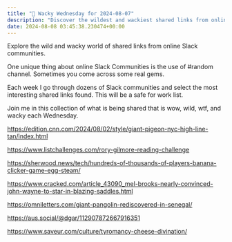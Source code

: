 ```yaml
---
title: "🤪 Wacky Wednesday for 2024-08-07"
description: "Discover the wildest and wackiest shared links from online Slack communities every Wednesday."
date: 2024-08-08 03:45:38.230474+00:00
---
```


<!-- buttondown-editor-mode: plaintext --><p>Explore the wild and wacky world of shared links from online Slack communities.</p><p>One unique thing about online Slack Communities is the use of #random channel. Sometimes you come across some real gems.</p><p>Each week I go through dozens of Slack communities and select the most interesting shared links found. This will be a safe for work list.</p><p>Join me in this collection of what is being shared that is wow, wild, wtf, and wacky each Wednesday.</p><p><a target="_blank" rel="noopener noreferrer nofollow" href="https://edition.cnn.com/2024/08/02/style/giant-pigeon-nyc-high-line-tan/index.html">https://edition.cnn.com/2024/08/02/style/giant-pigeon-nyc-high-line-tan/index.html</a></p><p><a target="_blank" rel="noopener noreferrer nofollow" href="https://www.listchallenges.com/rory-gilmore-reading-challenge">https://www.listchallenges.com/rory-gilmore-reading-challenge</a></p><p><a target="_blank" rel="noopener noreferrer nofollow" href="https://sherwood.news/tech/hundreds-of-thousands-of-players-banana-clicker-game-egg-steam/">https://sherwood.news/tech/hundreds-of-thousands-of-players-banana-clicker-game-egg-steam/</a></p><p><a target="_blank" rel="noopener noreferrer nofollow" href="https://www.cracked.com/article_43090_mel-brooks-nearly-convinced-john-wayne-to-star-in-blazing-saddles.html">https://www.cracked.com/article_43090_mel-brooks-nearly-convinced-john-wayne-to-star-in-blazing-saddles.html</a></p><p><a target="_blank" rel="noopener noreferrer nofollow" href="https://omniletters.com/giant-pangolin-rediscovered-in-senegal/">https://omniletters.com/giant-pangolin-rediscovered-in-senegal/</a></p><p><a target="_blank" rel="noopener noreferrer nofollow" href="https://aus.social/@dgar/112907872667916351">https://aus.social/@dgar/112907872667916351</a></p><p><a target="_blank" rel="noopener noreferrer nofollow" href="https://www.saveur.com/culture/tyromancy-cheese-divination/">https://www.saveur.com/culture/tyromancy-cheese-divination/</a></p><p></p>